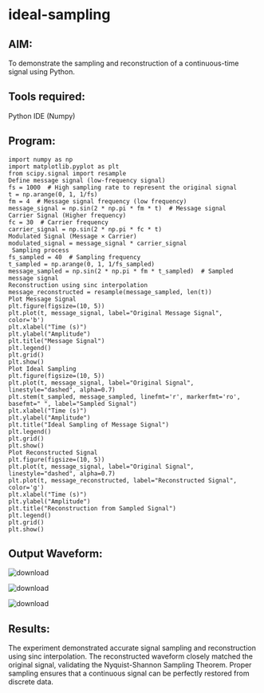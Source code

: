 # ideal-sampling
## AIM:
To demonstrate the sampling and reconstruction of a continuous-time signal using Python.
## Tools required:
Python IDE (Numpy)
## Program:
    import numpy as np
    import matplotlib.pyplot as plt
    from scipy.signal import resample
    Define message signal (low-frequency signal)
    fs = 1000  # High sampling rate to represent the original signal
    t = np.arange(0, 1, 1/fs)
    fm = 4  # Message signal frequency (low frequency)
    message_signal = np.sin(2 * np.pi * fm * t)  # Message signal
    Carrier Signal (Higher frequency)
    fc = 30  # Carrier frequency
    carrier_signal = np.sin(2 * np.pi * fc * t)
    Modulated Signal (Message × Carrier)
    modulated_signal = message_signal * carrier_signal
     Sampling process
    fs_sampled = 40  # Sampling frequency
    t_sampled = np.arange(0, 1, 1/fs_sampled)
    message_sampled = np.sin(2 * np.pi * fm * t_sampled)  # Sampled message signal
    Reconstruction using sinc interpolation
    message_reconstructed = resample(message_sampled, len(t))
    Plot Message Signal
    plt.figure(figsize=(10, 5))
    plt.plot(t, message_signal, label="Original Message Signal", color='b')
    plt.xlabel("Time (s)")
    plt.ylabel("Amplitude")
    plt.title("Message Signal")
    plt.legend()
    plt.grid()
    plt.show()
    Plot Ideal Sampling
    plt.figure(figsize=(10, 5))
    plt.plot(t, message_signal, label="Original Signal", linestyle="dashed", alpha=0.7)
    plt.stem(t_sampled, message_sampled, linefmt='r', markerfmt='ro', basefmt=" ", label="Sampled Signal")
    plt.xlabel("Time (s)")
    plt.ylabel("Amplitude")
    plt.title("Ideal Sampling of Message Signal")
    plt.legend()
    plt.grid()
    plt.show()
    Plot Reconstructed Signal
    plt.figure(figsize=(10, 5))
    plt.plot(t, message_signal, label="Original Signal", linestyle="dashed", alpha=0.7)
    plt.plot(t, message_reconstructed, label="Reconstructed Signal", color='g')
    plt.xlabel("Time (s)")
    plt.ylabel("Amplitude")
    plt.title("Reconstruction from Sampled Signal")
    plt.legend()
    plt.grid()
    plt.show()
  ## Output Waveform:
  ![download](https://github.com/user-attachments/assets/d1ac0c1b-0901-4d39-a82f-2ce23827b2cc)

  ![download](https://github.com/user-attachments/assets/5a619e55-e4ff-4a01-9371-b2c1292d71f3)

  ![download](https://github.com/user-attachments/assets/e558e058-d174-41c1-ae09-4cbe3d976979)

  ## Results:
The experiment demonstrated accurate signal sampling and reconstruction using sinc interpolation. The reconstructed waveform closely matched the original signal, validating the Nyquist-Shannon Sampling Theorem. Proper sampling ensures that a continuous signal can be perfectly restored from discrete data.

